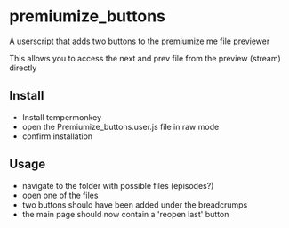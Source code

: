 # premiumize_buttons
A userscript that adds two buttons to the premiumize me file previewer

This allows you to access the next and prev file from the preview (stream) directly

## Install
- Install tempermonkey 
- open the Premiumize_buttons.user.js file in raw mode
- confirm installation

## Usage
- navigate to the folder with possible files (episodes?)
- open one of the files
- two buttons should have been added under the breadcrumps 
- the main page should now contain a 'reopen last' button
